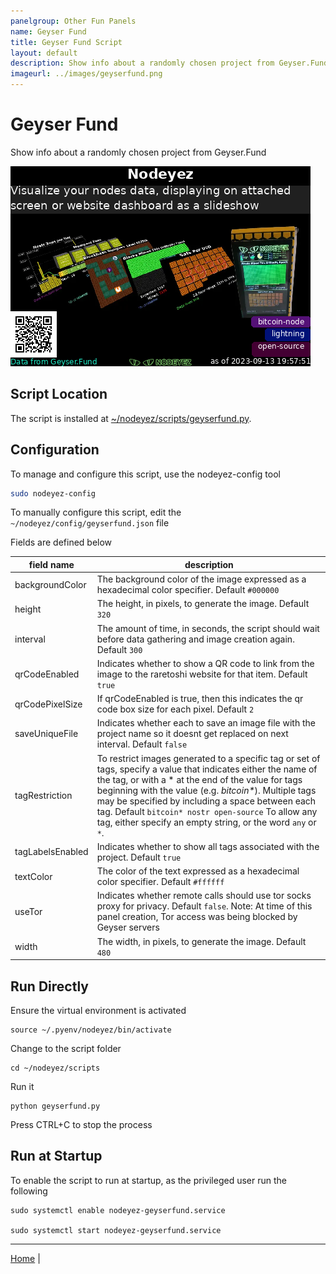 ```yaml
---
panelgroup: Other Fun Panels
name: Geyser Fund
title: Geyser Fund Script
layout: default
description: Show info about a randomly chosen project from Geyser.Fund
imageurl: ../images/geyserfund.png
---
```


# Geyser Fund

Show info about a randomly chosen project from Geyser.Fund

![sample image of Geyser Fund](../images/geyserfund.png)

## Script Location

The script is installed at
[~/nodeyez/scripts/geyserfund.py](../scripts/geyserfund.py).

## Configuration

To manage and configure this script, use the nodeyez-config tool

```sh
sudo nodeyez-config
```

To manually configure this script, edit the `~/nodeyez/config/geyserfund.json` file

Fields are defined below

| field name | description |
| --- | --- |
| backgroundColor | The background color of the image expressed as a hexadecimal color specifier. Default `#000000` |
| height | The height, in pixels, to generate the image. Default `320` |
| interval | The amount of time, in seconds, the script should wait before data gathering and image creation again. Default `300` |
| qrCodeEnabled | Indicates whether to show a QR code to link from the image to the raretoshi website for that item. Default `true` |
| qrCodePixelSize | If qrCodeEnabled is true, then this indicates the qr code box size for each pixel. Default `2` |
| saveUniqueFile | Indicates whether each to save an image file with the project name so it doesnt get replaced on next interval. Default `false` |
| tagRestriction | To restrict images generated to a specific tag or set of tags, specify a value that indicates either the name of the tag, or with a * at the end of the value for tags beginning with the value (e.g. _bitcoin*_). Multiple tags may be specified by including a space between each tag. Default `bitcoin* nostr open-source` To allow any tag, either specify an empty string, or the word `any` or `*`. |
| tagLabelsEnabled | Indicates whether to show all tags associated with the project. Default `true` |
| textColor | The color of the text expressed as a hexadecimal color specifier. Default `#ffffff` | 
| useTor | Indicates whether remote calls should use tor socks proxy for privacy. Default `false`. Note: At time of this panel creation, Tor access was being blocked by Geyser servers |
| width | The width, in pixels, to generate the image. Default `480` |

## Run Directly

Ensure the virtual environment is activated
```shell
source ~/.pyenv/nodeyez/bin/activate
```

Change to the script folder
```shell
cd ~/nodeyez/scripts
```

Run it
```shell
python geyserfund.py
```

Press CTRL+C to stop the process

## Run at Startup

To enable the script to run at startup, as the privileged user run the following

```shell
sudo systemctl enable nodeyez-geyserfund.service

sudo systemctl start nodeyez-geyserfund.service
```

---

[Home](../) | 